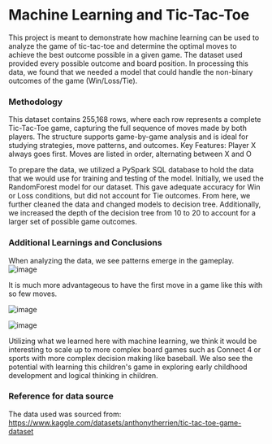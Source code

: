 # Machine Learning and Tic-Tac-Toe

This project is meant to demonstrate how machine learning can be used to analyze the game of tic-tac-toe and determine the optimal moves to achieve the best outcome possible in a given game. The dataset used provided every possible outcome and board position. In processing this data, we found that we needed a model that could handle the non-binary outcomes of the game (Win/Loss/Tie). 


### Methodology

This dataset contains 255,168 rows, where each row represents a complete Tic-Tac-Toe game, capturing the full sequence of moves made by both players. The structure supports game-by-game analysis and is ideal for studying strategies, move patterns, and outcomes.
Key Features:
Player X always goes first.
Moves are listed in order, alternating between X and O 

To prepare the data, we utilized a PySpark SQL database to hold the data that we would use for training and testing of the model. Initially, we used the RandomForest model for our dataset. This gave adequate accuracy for Win or Loss conditions, but did not account for Tie outcomes. From here, we further cleaned the data and changed models to decision tree. Additionally, we increased the depth of the decision tree from 10 to 20 to account for a larger set of possible game outcomes.

### Additional Learnings and Conclusions
When analyzing the data, we see patterns emerge in the gameplay. 
![image](https://github.com/user-attachments/assets/d170d405-e081-49bf-85e8-75b67addd800)

It is much more advantageous to have the first move in a game like this with so few moves. 

![image](https://github.com/user-attachments/assets/2fb16696-7bcd-4340-b2f4-24603471cd2d)

![image](https://github.com/user-attachments/assets/b5db3fb4-87e6-46b5-8dbc-04c7aab72034)


Utilizing what we learned here with machine learning, we think it would be interesting to scale up to more complex board games such as Connect 4 or sports with more complex decision making like baseball. We also see the potential with learning this children's game in exploring early childhood development and logical thinking in children.


### Reference for data source
The data used was sourced from: https://www.kaggle.com/datasets/anthonytherrien/tic-tac-toe-game-dataset

